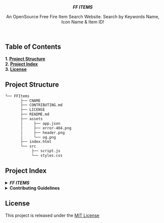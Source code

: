 <p align="center">
    <em><b>FF ITEMS</b></em>
</p>
<p align="center">An OpenSource Free Fire Item Search Website. Search by Keywords Name, Icon Name & Item ID!</p>
<br>

## Table of Contents
<b>1. [Project Structure](#project-structure)<br>
2. [Project Index](#project-index)<br>
3. [License](#license)
</b>

## Project Structure

```sh
└── FFItems
       ├── CNAME
       ├── CONTRIBUTING.md
       ├── LICENSE
       ├── README.md
       ├── assets
       │     ├── app.json
       │     ├── error-404.png
       │     ├── header.png
       │     └── og.png
       ├── index.html
       └── src
            ├── script.js
            └── styles.css
```

## Project Index
<details>
  <summary><i><b>FF ITEMS</i></b></summary>
  <details>
    <summary>main</summary>
    <blockquote>
      <table>
        <tr><td><b><a href="https://github.com/joya-das/ffitems/blob/main/README.md">README.md</a></b></td></tr>
        <tr><td><b><a href="https://github.com/starexxx/FFItems/blob/main/LICENSE">LICENSE</a></b></td></tr>
        <tr><td><b><a href="https://github.com/starexxx/FFItems/blob/main/CNAME">CNAME</a></b></td></tr>
        <tr><td><b><a href="https://github.com/starexxx/FFItems/tree/main/assets/">assets/</a></b></td></tr>
        <tr><td><b><a href="https://github.com/starexxx/FFItems/tree/main/.github/">.github/</a></b></td></tr>
        <tr><td><b><a href="https://github.com/starexxx/FFItems/tree/main/src/">src/</a></b></td></tr>
        <tr><td><b><a href="https://github.com/starexxx/FFItems/blob/main/index.html">index.html</a></b></td></tr>
      </table>
    </blockquote>
    <details>
      <summary>assets</summary>
      <blockquote>
        <table>
          <tr><td><b><a href="https://github.com/starexxx/FFItems/blob/main/assets/error-404.png">error-404.png</a></b></td></tr>
          <tr><td><b><a href="https://github.com/starexxx/FFItems/blob/main/assets/og.png">og.png</a></b></td></tr>
          <tr><td><b><a href="https://github.com/starexxx/FFItems/blob/main/assets/app.json">app.json</a></b></td></tr>
          <tr><td><b><a href="https://github.com/starexxx/FFItems/blob/main/assets/header.png">header.png</a></b></td></tr>
        </table>
      </blockquote>
    </details>
    <details>
      <summary>src</summary>
      <blockquote>
        <table>
          <tr><td><b><a href="https://github.com/starexxx/FFItems/blob/main/src/styles.css">styles.css</a></b></td></tr>
          <tr><td><b><a href="https://github.com/starexxx/FFItems/blob/main/src/script.js">script.js</a></b></td></tr>
        </table>
      </blockquote>
    </details>
    <details>
      <summary>.github</summary>
      <blockquote>
        <table>
          <tr><td><b><a href="https://github.com/starexxx/FFItems/tree/main/.github/ISSUE_TEMPLATE/">ISSUE_TEMPLATE/</a></b></td></tr>
          <tr><td><b><a href="https://github.com/starexxx/FFItems/blob/main/.github/ISSUE_TEMPLATE/bug_report.md">bug_report.md</a></b></td></tr>
        </table>
      </blockquote>
    </details>
  </details>
</details>


<details closed>
<summary><b>Contributing Guidelines</b></summary>

1. **Fork the Repository**: Start by forking the project repository to your GitHub account.
2. **Clone Locally**: Clone the forked repository to your local machine using a git client.
   ```sh
   git clone https://github.com/starexxx/FFItems
   ```
3. **Create a New Branch**: Always work on a new branch, giving it a descriptive name.
   ```sh
   git checkout -b new-feature-x
   ```
4. **Make Your Changes**: Develop and test your changes locally.
5. **Commit Your Changes**: Commit with a clear message describing your updates.
   ```sh
   git commit -m 'Implemented new feature x.'
   ```
6. **Push to GitHub**: Push the changes to your forked repository.
   ```sh
   git push origin new-feature-x
   ```
7. **Submit a Pull Request**: Create a PR against the original project repository. Clearly describe the changes and their motivations.
8. **Review**: Once your PR is reviewed and approved, it will be merged into the main branch. Congratulations on your contribution!
</details>

## License

This project is released under the [MIT License](LICENSE)
